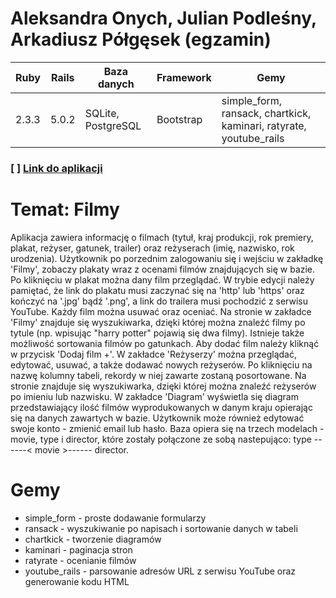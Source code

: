 # Aleksandra Onych, Julian Podleśny, Arkadiusz Półgęsek (egzamin)
| Ruby | Rails | Baza danych | Framework | Gemy |
| ------ | ------ | ------ | ------ | ------ |
| 2.3.3 | 5.0.2 | SQLite, PostgreSQL | Bootstrap | simple_form, ransack, chartkick, kaminari, ratyrate, youtube_rails |

### [ ] [Link do aplikacji](https://shrouded-ocean-49748.herokuapp.com/) 

# Temat: Filmy
Aplikacja zawiera informację o filmach (tytuł, kraj produkcji, rok premiery, plakat, reżyser, gatunek, trailer) oraz reżyserach (imię, nazwisko, rok urodzenia). Użytkownik po porzednim zalogowaniu się i wejściu w zakładkę 'Filmy', zobaczy plakaty wraz z ocenami filmów znajdujących się w bazie. Po kliknięciu w plakat można dany film przeglądać. W trybie edycji należy pamiętać, że link do plakatu musi zaczynać się na 'http' lub 'https' oraz kończyć na '.jpg' bądź '.png', a link do trailera musi pochodzić z serwisu YouTube. Każdy film można usuwać oraz oceniać. Na stronie w zakładce 'Filmy' znajduje się wyszukiwarka, dzięki której można znaleźć filmy po tytule (np. wpisując "harry potter" pojawią się dwa filmy). Istnieje także możliwość sortowania filmów po gatunkach. Aby dodać film należy kliknąć w przycisk 'Dodaj film +'. W zakładce 'Reżyserzy' można przeglądać, edytować, usuwać, a także dodawać nowych reżyserów.  Po kliknięciu na nazwę kolumny tabeli, rekordy w niej zawarte zostaną posortowane. Na stronie znajduje się wyszukiwarka, dzięki której można znaleźć reżyserów po imieniu lub nazwisku. W zakładce 'Diagram' wyświetla się diagram przedstawiający ilość filmów wyprodukowanych w danym kraju opierając się na danych zawartych w bazie. Użytkownik może również edytować swoje konto - zmienić email lub hasło. Baza opiera się na trzech modelach - movie, type i director, które zostały połączone ze sobą nastepująco:
type ------< movie >------ director.

# Gemy
- simple_form - proste dodawanie formularzy
- ransack - wyszukiwanie po napisach i sortowanie danych w tabeli
- chartkick - tworzenie diagramów
- kaminari - paginacja stron
- ratyrate - ocenianie filmów
- youtube_rails - parsowanie adresów URL z serwisu YouTube oraz generowanie kodu HTML
